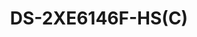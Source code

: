 ---
id: 7
title: "DS-2XE6146F-HS(C)"
slug: "exp-7"
subTitle:  "Fixed Dome Explosion-Proof Network Camera – ATEX & IECEx Certified"
category: "explosionproof"
imgCard: "/src/assets/images/explosionproof/DS-2XE6146F-HS/DS-2XE6146F-HS-1.png"
imgAlt: "DS-2XE6146F-HS(C)"
thumbnails: [
  "/src/assets/images/explosionproof/DS-2XE6146F-HS/DS-2XE6146F-HS-1.png"
]
features: [
  "Certified Explosion-Proof: ATEX & IECEx certified for gas and dust hazardous environments",
  "Rugged & Corrosion-Resistant: 316L stainless steel enclosure with anti-corrosion spray treatment",
  "Weatherproof Protection: IP68-rated to prevent water ingress for reliable outdoor use",
  "Efficient Video Compression: Supports H.265+/H.265/H.264+/H.264 for optimized storage and bandwidth usage",
  "Extreme Temperature Resistance: Built-in heater allows operation in ultra-low temperatures down to -40°C",
  "High-Resolution Imaging: 4 MP sensor delivers clear and detailed visuals"
]
rating: 4.5
reviewCount: 50
specifications: {
  Camera: {
    Image Sensor: "1/3\" Progressive Scan CMOS",
    MaxResolution: "2688 × 1520",
    MinIllumination: {
      Color: "0.003 Lux @ (F1.0, AGC ON)"
    },
    ShutterTime: "1/3 s to 1/100,000 s",
    AngleAdjustment: "Pan: 0° to 340°, tilt: 0° to 75°"
  },
  Lens: {
    LensType: "Fixed focal length, 2.8 mm, 4 mm, and 6 mm optional",
    FocalLength_FOV: {
      "2.8 mm": "Horizontal FOV 102.5°, Vertical FOV 53.4°, Diagonal FOV 118.9°",
      "4 mm": "Horizontal FOV 80.2°, Vertical FOV 40.8°, Diagonal FOV 93.4°",
      "6 mm": "Horizontal FOV 52.5°, Vertical FOV 27.4°, Diagonal FOV 60.2°"
    },
    LensMount: "M12",
    Aperture: "F1.0"
  },
  Video: {
    MainStream: {
      "50 Hz": "25 fps (2688 × 1520, 1920 × 1080, 1280 × 720)",
      "60 Hz": "30 fps (2688 × 1520, 1920 × 1080, 1280 × 720)"
    },
    SubStream: {
      "50 Hz": "25 fps (640 × 480, 640 × 360)",
      "60 Hz": "30 fps (640 × 480, 640 × 360)"
    },
    ThirdStream: {
      "50 Hz": "1 fps (1920 × 1080, 1280 × 720, 640 × 480, 640 × 360)",
      "60 Hz": "1 fps (1920 × 1080, 1280 × 720, 640 × 480, 640 × 360)"
    },
    VideoCompression: {
      MainStream: "H.265+/H.265/H.264+/H.264",
      SubStream: "H.265/H.264/MJPEG",
      ThirdStream: "H.265/H.264"
    },
    VideoBitRate: "32 Kbps to 8 Mbps",
    H264Type: "Baseline Profile/Main Profile/High Profile",
    H265Type: "Main Profile",
    ScalableVideoCoding: "H.264 and H.265 encoding",
    RegionOfInterest: "5 fixed regions for each stream",
    TargetCropping: "Yes"
  },
  Audio: {
    AudioCompression: "G.711ulaw/G.711alaw/G.722.1/G.726/MP2L2/PCM/AAC/MP3",
    AudioBitRate: "64 Kbps (G.711 ulaw/G.711 alaw)/16 Kbps (G.722.1)/16 Kbps (G.726)/32 to 192 Kbps (MP2L2)/16 to 64 Kbps (AAC)/8 to 320 Kbps (MP3)",
    AudioSamplingRate: "8 kHz/16 kHz/32 kHz/44.1 kHz/48 kHz",
    EnvironmentNoiseFiltering: "Yes"
  },
  Image: {
    ImageParametersSwitch: "Yes",
    ImageSettings: "Rotate mode, saturation, brightness, contrast, sharpness, AGC, and white balance adjustable by client software or web browser",
    DayNightSwitch: "Day, Night, Auto, Schedule",
    WideDynamicRange: "120 dB",
    ImageEnhancement: "BLC, HLC, 3D DNR, defog"
  }
}
---